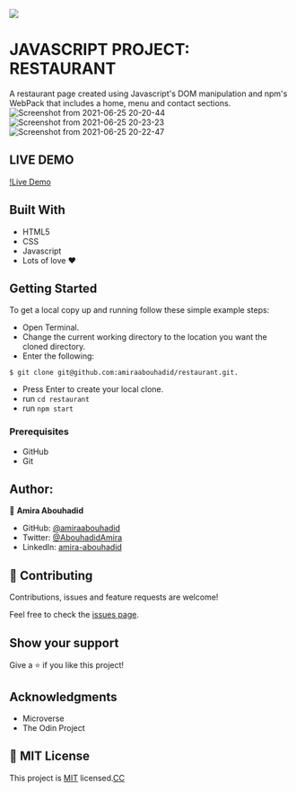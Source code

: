 ![](https://img.shields.io/badge/Microverse-blueviolet)

# JAVASCRIPT PROJECT: RESTAURANT
A restaurant page created using Javascript's DOM manipulation and npm's WebPack that includes a home, menu and contact sections.
![Screenshot from 2021-06-25 20-20-44](https://user-images.githubusercontent.com/56790126/123469187-01dd9480-d5f3-11eb-921c-e69cbe9253d3.png)
![Screenshot from 2021-06-25 20-23-23](https://user-images.githubusercontent.com/56790126/123469390-479a5d00-d5f3-11eb-852e-3cb2c6c56e78.png)
![Screenshot from 2021-06-25 20-22-47](https://user-images.githubusercontent.com/56790126/123469403-49fcb700-d5f3-11eb-9465-23328231a0d0.png)

## LIVE DEMO
[!Live Demo](https://pizzeria-d-amerioo.netlify.app/)

## Built With
- HTML5
- CSS
- Javascript
- Lots of love :heart:

## Getting Started
To get a local copy up and running follow these simple example steps:
- Open Terminal.
- Change the current working directory to the location you want the cloned directory.
- Enter the following:
```
$ git clone git@github.com:amiraabouhadid/restaurant.git.

```
- Press Enter to create your local clone.
- run ```cd restaurant```
- run ``` npm start ```


### Prerequisites
- GitHub
- Git

## Author:

 👤 **Amira Abouhadid**

 - GitHub: [@amiraabouhadid](https://github.com/amiraabouhadid)
 - Twitter: [@AbouhadidAmira](https://twitter.com/AbouhadidAmira)
 - LinkedIn: [amira-abouhadid](https://www.linkedin.com/in/amira-abouhadid/)

## 🤝 Contributing

Contributions, issues and feature requests are welcome!

Feel free to check the [issues page](https://github.com/amiraabouhadid/restaurant/issues).

## Show your support

Give a ⭐️ if you like this project!

## Acknowledgments

- Microverse
- The Odin Project

## 📝 MIT License


This project is [MIT](https://mit-license.org/) licensed.[CC](https://creativecommons.org/licenses/by-nc/4.0/)

